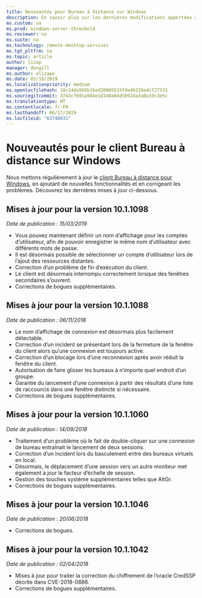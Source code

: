 ```yaml
---
title: Nouveautés pour Bureau à distance sur Windows
description: En savoir plus sur les dernières modifications apportées au client Bureau à distance pour Windows
ms.custom: na
ms.prod: windows-server-threshold
ms.reviewer: na
ms.suite: na
ms.technology: remote-desktop-services
ms.tgt_pltfrm: na
ms.topic: article
author: lizap
manager: dongill
ms.author: elizapo
ms.date: 03/19/2019
ms.localizationpriority: medium
ms.openlocfilehash: 18c14da5b5b16ed20005515fde46235e4cf27331
ms.sourcegitcommit: 3743cf691a984e1d140a04d50924a3a0a19c3e5c
ms.translationtype: HT
ms.contentlocale: fr-FR
ms.lasthandoff: 06/17/2019
ms.locfileid: "63748831"
---
```

# <a name="whats-new-for-the-remote-desktop-client-on-windows"></a>Nouveautés pour le client Bureau à distance sur Windows

Nous mettons régulièrement à jour le [client Bureau à distance pour Windows](windows.md), en ajoutant de nouvelles fonctionnalités et en corrigeant les problèmes. Découvrez les dernières mises à jour ci-dessous.

## <a name="updates-for-version-1011098"></a>Mises à jour pour la version 10.1.1098
*Date de publication : 15/03/2019*

- Vous pouvez maintenant définir un nom d’affichage pour les comptes d’utilisateur, afin de pouvoir enregistrer le même nom d’utilisateur avec différents mots de passe.
- Il est désormais possible de sélectionner un compte d’utilisateur lors de l’ajout des ressources distantes.
- Correction d’un problème de fin d’exécution du client.
- Le client est désormais interrompu correctement lorsque des fenêtres secondaires s’ouvrent.
- Corrections de bogues supplémentaires.

## <a name="updates-for-version-1011088"></a>Mises à jour pour la version 10.1.1088
*Date de publication : 06/11/2018*

- Le nom d’affichage de connexion est désormais plus facilement détectable.
- Correction d’un incident se présentant lors de la fermeture de la fenêtre du client alors qu’une connexion est toujours active.
- Correction d’un blocage lors d’une reconnexion après avoir réduit la fenêtre du client.
- Autorisation de faire glisser les bureaux à n’importe quel endroit d’un groupe.
- Garantie du lancement d’une connexion à partir des résultats d’une liste de raccourcis dans une fenêtre distincte si nécessaire.
- Corrections de bogues supplémentaires.

## <a name="updates-for-version-1011060"></a>Mises à jour pour la version 10.1.1060
*Date de publication : 14/09/2018*

- Traitement d’un problème où le fait de double-cliquer sur une connexion de bureau entraînait le lancement de deux sessions.
- Correction d’un incident lors du basculement entre des bureaux virtuels en local.
- Désormais, le déplacement d’une session vers un autre moniteur met également à jour le facteur d’échelle de session. 
- Gestion des touches système supplémentaires telles que AltGr.
- Corrections de bogues supplémentaires.

## <a name="updates-for-version-1011046"></a>Mises à jour pour la version 10.1.1046
*Date de publication : 20/06/2018*

- Corrections de bogues.

## <a name="updates-for-version-1011042"></a>Mises à jour pour la version 10.1.1042
*Date de publication : 02/04/2018*

- Mises à jour pour traiter la correction du chiffrement de l’oracle CredSSP décrite dans CVE-2018-0886.
- Corrections de bogues supplémentaires.
